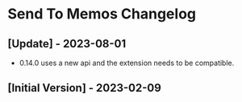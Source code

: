 # Send To Memos Changelog

## [Update] - 2023-08-01

- 0.14.0 uses a new api and the extension needs to be compatible.

## [Initial Version] - 2023-02-09